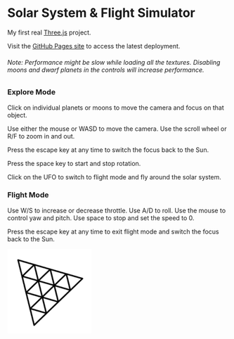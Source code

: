 # Solar System & Flight Simulator

My first real [Three.js](https://threejs.org/) project.

Visit the [GitHub Pages site](https://jarvisar.github.io/solar-system/) to access the latest deployment.

###### Note: Performance might be slow while loading all the textures. Disabling moons and dwarf planets in the controls will increase performance.

### Explore Mode

Click on individual planets or moons to move the camera and focus on that object.

Use either the mouse or WASD to move the camera. Use the scroll wheel or R/F to zoom in and out.

Press the escape key at any time to switch the focus back to the Sun.

Press the space key to start and stop rotation.

Click on the UFO to switch to flight mode and fly around the solar system. 

### Flight Mode

Use W/S to increase or decrease throttle. Use A/D to roll. Use the mouse to control yaw and pitch. Use space to stop and set the speed to 0.

Press the escape key at any time to exit flight mode and switch the focus back to the Sun.

<p align="left">
  <img src="https://github.com/jarvisar/solar-system/blob/main/public/icon/android-chrome-192x192.png" alt="Three.js" title"Three.js">
</p>
